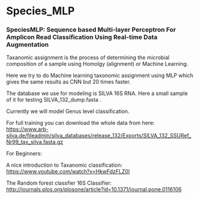 # Species_MLP
### SpeciesMLP: Sequence based Multi-layer Perceptron For Amplicon Read Classification Using Real-time Data Augmentation

Taxanomic assignment is the process of determining the microbial composition  of a sample using Homolgy (alignment) or Machine Learning.

Here we try to do Machine learning taxonomic assignment using MLP which gives the same results as CNN but 20 times faster.

The database we use for modeling is SILVA 16S RNA.
Here a small sample of it for testing SILVA_132_dump.fasta .

Currently we will model Genus level classification.

For full training you can download the whole data from here:
https://www.arb-silva.de/fileadmin/silva_databases/release_132/Exports/SILVA_132_SSURef_Nr99_tax_silva.fasta.gz


For Beginners:

A nice introduction to Taxanomic classification:
https://www.youtube.com/watch?v=HkwFdzFLZ0I

The Random forest classfier 16S Classifier:
http://journals.plos.org/plosone/article?id=10.1371/journal.pone.0116106
